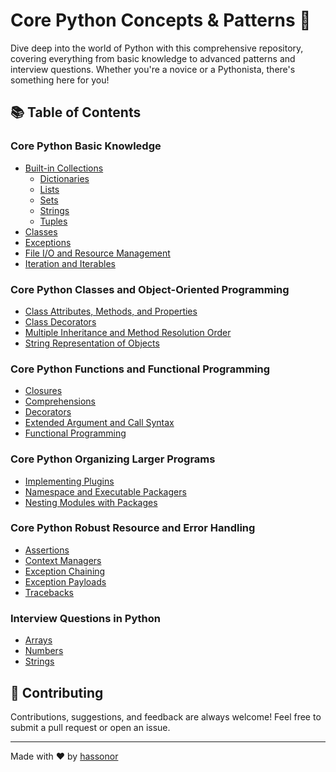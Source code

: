 # Core Python Concepts & Patterns 🐍

Dive deep into the world of Python with this comprehensive repository, covering everything from basic knowledge to
advanced patterns and interview questions. Whether you're a novice or a Pythonista, there's something here for you!

## 📚 Table of Contents

### Core Python Basic Knowledge

- [Built-in Collections](./core-python-basic-knowledge/built-in-collections)
    - [Dictionaries](./core-python-basic-knowledge/built-in-collections/dictionaries.py)
    - [Lists](./core-python-basic-knowledge/built-in-collections/lists.py)
    - [Sets](./core-python-basic-knowledge/built-in-collections/sets.py)
    - [Strings](./core-python-basic-knowledge/built-in-collections/strings.py)
    - [Tuples](./core-python-basic-knowledge/built-in-collections/tuple.py)
- [Classes](./core-python-basic-knowledge/classes)
- [Exceptions](./core-python-basic-knowledge/exceptions)
- [File I/O and Resource Management](./core-python-basic-knowledge/file_io_and_resource_management)
- [Iteration and Iterables](./core-python-basic-knowledge/iteration_and_iterables)

### Core Python Classes and Object-Oriented Programming

- [Class Attributes, Methods, and Properties](./core-python-classes-and-oo/class_attributes_methods_properties)
- [Class Decorators](./core-python-classes-and-oo/class_decorators)
- [Multiple Inheritance and Method Resolution Order](./core-python-classes-and-oo/multiple_inheritance_and_method_resolution_order)
- [String Representation of Objects](./core-python-classes-and-oo/string_representation_of_objects)

### Core Python Functions and Functional Programming

- [Closures](./core-python-functions-and-functional-programming/closures)
- [Comprehensions](./core-python-functions-and-functional-programming/comprehensions)
- [Decorators](./core-python-functions-and-functional-programming/decorators)
- [Extended Argument and Call Syntax](./core-python-functions-and-functional-programming/extended_argument_and_call_syntax)
- [Functional Programming](./core-python-functions-and-functional-programming/functional_programming)

### Core Python Organizing Larger Programs

- [Implementing Plugins](./core-python-organizing-larger-programs/implementing_plugins)
- [Namespace and Executable Packagers](./core-python-organizing-larger-programs/namespace_and_exeutable_packagers)
- [Nesting Modules with Packages](./core-python-organizing-larger-programs/nesting_modules_with_packages)

### Core Python Robust Resource and Error Handling

- [Assertions](./core-python-robust-resource-and-error-handling/assertions)
- [Context Managers](./core-python-robust-resource-and-error-handling/context_managers)
- [Exception Chaining](./core-python-robust-resource-and-error-handling/exception_chaining)
- [Exception Payloads](./core-python-robust-resource-and-error-handling/exception_payloads)
- [Tracebacks](./core-python-robust-resource-and-error-handling/tracebacks)

### Interview Questions in Python

- [Arrays](knowledge/arrays)
- [Numbers](knowledge/numbers)
- [Strings](knowledge/strings)

## 🤝 Contributing

Contributions, suggestions, and feedback are always welcome! Feel free to submit a pull request or open an issue.

---

Made with ❤️ by [hassonor](https://github.com/hassonor)
